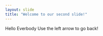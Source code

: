 ```yaml
---
layout: slide
title: "Welcome to our second slide!"
---
```

Hello Everbody
Use the left arrow to go back!
